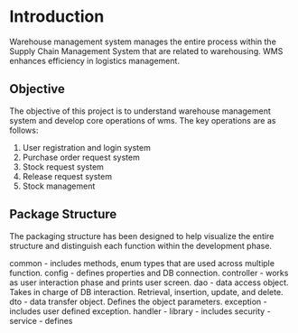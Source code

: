 # Introduction

Warehouse management system manages the entire process within the Supply Chain Management System that are related to warehousing. WMS enhances efficiency in logistics management.

## Objective

The objective of this project is to understand warehouse management system and develop core operations of wms.
The key operations are as follows:

1. User registration and login system
3. Purchase order request system
4. Stock request system
5. Release request system
6. Stock management

## Package Structure

The packaging structure has been designed to help visualize the entire structure and distinguish each function within the development phase.

common - includes methods, enum types that are used across multiple function.
config - defines properties and DB connection.
controller - works as user interaction phase and prints user screen.
dao - data access object. Takes in charge of DB interaction. Retrieval, insertion, update, and delete.
dto - data transfer object. Defines the object parameters.
exception - includes user defined exception.
handler - 
library - includes 
security - 
service - defines 
